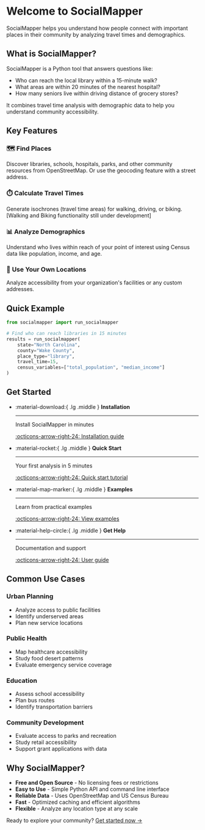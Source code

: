 # Welcome to SocialMapper

SocialMapper helps you understand how people connect with important places in their community by analyzing travel times and demographics.

## What is SocialMapper?

SocialMapper is a Python tool that answers questions like:
- Who can reach the local library within a 15-minute walk?
- What areas are within 20 minutes of the nearest hospital?
- How many seniors live within driving distance of grocery stores?

It combines travel time analysis with demographic data to help you understand community accessibility.

## Key Features

### 🗺️ **Find Places**
Discover libraries, schools, hospitals, parks, and other community resources from OpenStreetMap. Or use the geocoding feature with a street address. 

### ⏱️ **Calculate Travel Times**
Generate isochrones (travel time areas) for walking, driving, or biking. [Walking and Biking functionality still under development]

### 📊 **Analyze Demographics**
Understand who lives within reach of your point of interest using Census data like population, income, and age.

### 📍 **Use Your Own Locations**
Analyze accessibility from your organization's facilities or any custom addresses.

## Quick Example

```python
from socialmapper import run_socialmapper

# Find who can reach libraries in 15 minutes
results = run_socialmapper(
    state="North Carolina",
    county="Wake County",
    place_type="library",
    travel_time=15,
    census_variables=["total_population", "median_income"]
)
```

## Get Started

<div class="grid cards" markdown>

-   :material-download:{ .lg .middle } **Installation**

    ---

    Install SocialMapper in minutes

    [:octicons-arrow-right-24: Installation guide](getting-started/installation.md)

-   :material-rocket:{ .lg .middle } **Quick Start**

    ---

    Your first analysis in 5 minutes

    [:octicons-arrow-right-24: Quick start tutorial](getting-started/quick-start.md)

-   :material-map-marker:{ .lg .middle } **Examples**

    ---

    Learn from practical examples

    [:octicons-arrow-right-24: View examples](https://github.com/mihiarc/socialmapper/tree/main/examples)

-   :material-help-circle:{ .lg .middle } **Get Help**

    ---

    Documentation and support

    [:octicons-arrow-right-24: User guide](user-guide/index.md)

</div>

## Common Use Cases

### Urban Planning
- Analyze access to public facilities
- Identify underserved areas
- Plan new service locations

### Public Health
- Map healthcare accessibility
- Study food desert patterns
- Evaluate emergency service coverage

### Education
- Assess school accessibility
- Plan bus routes
- Identify transportation barriers

### Community Development
- Evaluate access to parks and recreation
- Study retail accessibility
- Support grant applications with data

## Why SocialMapper?

- **Free and Open Source** - No licensing fees or restrictions
- **Easy to Use** - Simple Python API and command line interface
- **Reliable Data** - Uses OpenStreetMap and US Census Bureau
- **Fast** - Optimized caching and efficient algorithms
- **Flexible** - Analyze any location type at any scale

Ready to explore your community? [Get started now →](getting-started/installation.md)